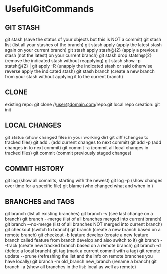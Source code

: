 # UsefulGitCommands
GIT STASH
---------
git stash    (save the status of your objects but this is NOT a commit)
git stash list  (list all your stashes of the branch)
git stash apply  (apply the latest stash again on your current branch)
git stash apply stash@{2}   (apply a previous stash (not the latest) on your current branch)
git stash drop  statsh@{2} (remove the indicated stash without reapplying)
git stash show -p statsh@{2} | git apply -R  (unapply the indicated stash or said otherwise reverse apply the indicated stash)
git stash branch (create a new branch from your stash without applying it to the current branch)

CLONE
------
existing repo:  git clone //user@domain.com/repo.git
local repo creation:  git init

LOCAL CHANGES
-------------
git status (show changed files in your working dir)
git diff (changes to tracked files)
git add . (add current changes to next commit)
git add -p <file> (add changes in <file> to next commit)
git commit -a (commit all local changes in tracked files)
git commit (commit previously staged changes)

COMMIT HISTORY
--------------
git log (show all commits, starting with the newest)
git log -p <file> (show changes over time for a specific file)
git blame <file> (who changed what and when in <file>)

BRANCHES and TAGS
-------------------
git branch (list all existing branches)
git branch -v (see last change on a branch)
git branch --merge (list of all branches merged into current branch)
git branch --no-merge (list of all branches NOT merged into current branch)
git checkout <branch> (switch to branch)
git branch <new branch> (create a new branch based on a remote branch)
git checkout -b feature develop (create a new feature branch called feature from branch develop and also switch to it)
git branch --track <new branch> <remote branch> (create new tracked branch based on a remote branch)
git branch -d <branch> (delete a local branch)
git tag <tag name> (mark a current commit with a tag)
git remote update --prune      (refreshing the list and the info on remote branches you have locally)
git branch -m old_branch new_branch  (rename a branch)
git branch -a (show all branches in the list: local as well as remote)

